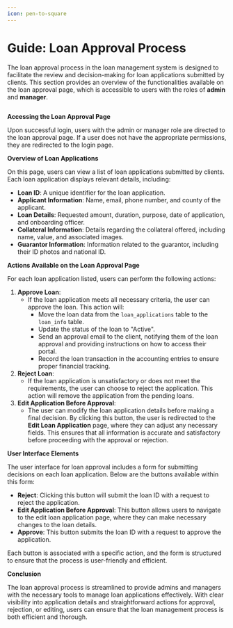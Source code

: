 ```yaml
---
icon: pen-to-square
---
```


# Guide: Loan Approval Process

The loan approval process in the loan management system is designed to facilitate the review and decision-making for loan applications submitted by clients. This section provides an overview of the functionalities available on the loan approval page, which is accessible to users with the roles of **admin** and **manager**.

<figure><img src="https://gitbookio.github.io/onboarding-template-images/editor-hero.png" alt=""><figcaption></figcaption></figure>

**Accessing the Loan Approval Page**

Upon successful login, users with the admin or manager role are directed to the loan approval page. If a user does not have the appropriate permissions, they are redirected to the login page.

**Overview of Loan Applications**

On this page, users can view a list of loan applications submitted by clients. Each loan application displays relevant details, including:

* **Loan ID**: A unique identifier for the loan application.
* **Applicant Information**: Name, email, phone number, and county of the applicant.
* **Loan Details**: Requested amount, duration, purpose, date of application, and onboarding officer.
* **Collateral Information**: Details regarding the collateral offered, including name, value, and associated images.
* **Guarantor Information**: Information related to the guarantor, including their ID photos and national ID.

**Actions Available on the Loan Approval Page**

For each loan application listed, users can perform the following actions:

1. **Approve Loan**:
   * If the loan application meets all necessary criteria, the user can approve the loan. This action will:
     * Move the loan data from the `loan_applications` table to the `loan_info` table.
     * Update the status of the loan to "Active".
     * Send an approval email to the client, notifying them of the loan approval and providing instructions on how to access their portal.
     * Record the loan transaction in the accounting entries to ensure proper financial tracking.
2. **Reject Loan**:
   * If the loan application is unsatisfactory or does not meet the requirements, the user can choose to reject the application. This action will remove the application from the pending loans.
3. **Edit Application Before Approval**:
   * The user can modify the loan application details before making a final decision. By clicking this button, the user is redirected to the **Edit Loan Application** page, where they can adjust any necessary fields. This ensures that all information is accurate and satisfactory before proceeding with the approval or rejection.

**User Interface Elements**

The user interface for loan approval includes a form for submitting decisions on each loan application. Below are the buttons available within this form:

* **Reject**: Clicking this button will submit the loan ID with a request to reject the application.
* **Edit Application Before Approval**: This button allows users to navigate to the edit loan application page, where they can make necessary changes to the loan details.
* **Approve**: This button submits the loan ID with a request to approve the application.

Each button is associated with a specific action, and the form is structured to ensure that the process is user-friendly and efficient.

**Conclusion**

The loan approval process is streamlined to provide admins and managers with the necessary tools to manage loan applications effectively. With clear visibility into application details and straightforward actions for approval, rejection, or editing, users can ensure that the loan management process is both efficient and thorough.
